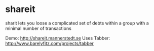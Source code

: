 # shareit
sharit lets you loose a complicated set of debts within a group with a minimal number of transactions

Demo: http://shareit.mannerstedt.se
Uses Tabber: http://www.barelyfitz.com/projects/tabber
